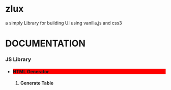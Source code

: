 # zlux
a simply Library for building UI using vanilla,js and css3

<h1>DOCUMENTATION</h1>

<h3>JS Library</h3>

<ul>
    <li><h4 style="background-color:red;"><strong>HTML Generator</strong></h4>
        <ol>
            <li><h4>Generate Table</h4></li>
        </ol>
    </li>
</ul>
